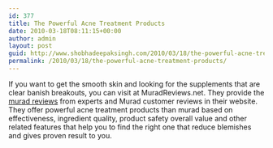 ```yaml
---
id: 377
title: The Powerful Acne Treatment Products
date: 2010-03-18T08:11:15+00:00
author: admin
layout: post
guid: http://www.shobhadeepaksingh.com/2010/03/18/the-powerful-acne-treatment-products/
permalink: /2010/03/18/the-powerful-acne-treatment-products/
---
```

If you want to get the smooth skin and looking for the supplements that are clear banish breakouts, you can visit at MuradReviews.net. They provide the [murad reviews](http://www.muradreviews.net/) from experts and Murad customer reviews in their website. They offer powerful acne treatment products than murad based on effectiveness, ingredient quality, product safety overall value and other related features that help you to find the right one that reduce blemishes and gives proven result to you.
